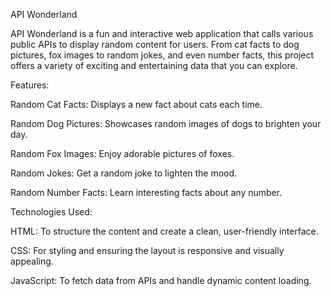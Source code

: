 API Wonderland

API Wonderland is a fun and interactive web application that calls various public APIs to display random content for users. From cat facts to dog pictures, fox images to random jokes, and even number facts, this project offers a variety of exciting and entertaining data that you can explore.

Features:

Random Cat Facts: Displays a new fact about cats each time.

Random Dog Pictures: Showcases random images of dogs to brighten your day.

Random Fox Images: Enjoy adorable pictures of foxes.

Random Jokes: Get a random joke to lighten the mood.

Random Number Facts: Learn interesting facts about any number.


Technologies Used:

HTML: To structure the content and create a clean, user-friendly interface.

CSS: For styling and ensuring the layout is responsive and visually appealing.

JavaScript: To fetch data from APIs and handle dynamic content loading.
